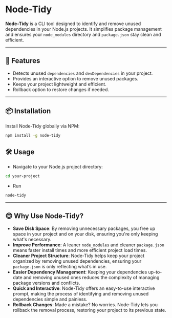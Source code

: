 # Node-Tidy

**Node-Tidy** is a CLI tool designed to identify and remove unused dependencies in your Node.js projects. It simplifies package management and ensures your `node_modules` directory and `package.json` stay clean and efficient.

---

## 🚀 Features

- Detects unused `dependencies` and `devDependencies` in your project.
- Provides an interactive option to remove unused packages.
- Keeps your project lightweight and efficient.
- Rollback option to restore changes if needed.

---

## 📦 Installation

Install Node-Tidy globally via NPM:

```bash
npm install -g node-tidy
```

## 🛠️ Usage

- Navigate to your Node.js project directory:

```bash
cd your-project
```

- Run

```bash
node-tidy
```

---

## 😊 Why Use Node-Tidy?

- **Save Disk Space**: By removing unnecessary packages, you free up space in your project and on your disk, ensuring you're only keeping what's necessary.
- **Improve Performance**: A leaner `node_modules` and cleaner `package.json` means faster install times and more efficient project load times.
- **Cleaner Project Structure**: Node-Tidy helps keep your project organized by removing unused dependencies, ensuring your `package.json` is only reflecting what’s in use.
- **Easier Dependency Management**: Keeping your dependencies up-to-date and removing unused ones reduces the complexity of managing package versions and conflicts.
- **Quick and Interactive**: Node-Tidy offers an easy-to-use interactive prompt, making the process of identifying and removing unused dependencies simple and painless.
- **Rollback Changes**: Made a mistake? No worries. Node-Tidy lets you rollback the removal process, restoring your project to its previous state.

```

```
